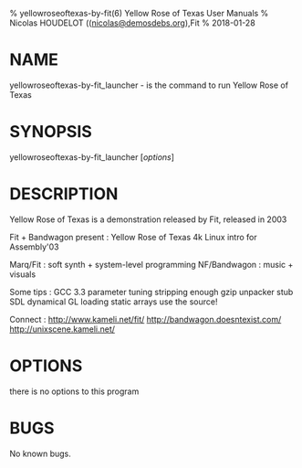 % yellowroseoftexas-by-fit(6) Yellow Rose of Texas User Manuals
% Nicolas HOUDELOT ((nicolas@demosdebs.org),Fit
% 2018-01-28

# NAME
yellowroseoftexas-by-fit_launcher - is the command to run Yellow Rose of Texas 

# SYNOPSIS
yellowroseoftexas-by-fit_launcher [*options*]

# DESCRIPTION
Yellow Rose of Texas  is a demonstration released by Fit, released in 2003

Fit + Bandwagon present  : Yellow Rose of Texas
                           4k Linux intro for Assembly'03

Marq/Fit                 : soft synth + system-level programming
NF/Bandwagon             : music + visuals

Some tips                : GCC 3.3 parameter tuning
                           stripping enough
                           gzip unpacker stub
                           SDL
                           dynamical GL loading
                           static arrays
                           use the source!

Connect                  : http://www.kameli.net/fit/
                           http://bandwagon.doesntexist.com/
                           http://unixscene.kameli.net/

# OPTIONS
there is no options to this program

# BUGS
No known bugs.
